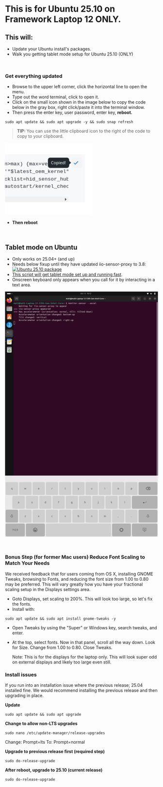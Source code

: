# This is for Ubuntu 25.10 on Framework Laptop 12 ONLY.


## This will:

- Update your Ubuntu install's packages.
- Walk you getting tablet mode setup for Ubuntu 25.10 (ONLY)

&nbsp; &nbsp; &nbsp; &nbsp; 


### Get everything updated

- Browse to the upper left corner, click the horizontal line to open the menu.
- Type out the word terminal, click to open it.
- Click on the small icon shown in the image below to copy the code below in the gray box, right click/paste it into the terminal window.
- Then press the enter key, user password, enter key, **reboot.**

```
sudo apt update && sudo apt upgrade -y && sudo snap refresh
```
> **TIP:** You can use the little clipboard icon to the right of the code to copy to your clipboard.

<p style="text-align: left"><img src="https://raw.githubusercontent.com/FrameworkComputer/linux-docs/main/copied.png" alt="Copy The Code Below Like This" title="Copy The Code Above Like This"></p>

- **Then reboot**

&nbsp; &nbsp; &nbsp;

## Tablet mode on Ubuntu


- Only works on 25.04+ (and up)
- Needs below fixup until they have updated iio-sensor-proxy to 3.8: [![Ubuntu 25.10 package](https://repology.org/badge/version-for-repo/ubuntu_25_10/iio-sensor-proxy.svg)](https://repology.org/project/iio-sensor-proxy/versions)
- [This script will get tablet mode set up and running fast](https://github.com/FrameworkComputer/linux-docs/blob/main/framework12/Ubuntu-25-04-accel-ubuntu25.10.md#ubuntu-2504-tablet-mode-setup-udev-edit). 
- Onscreen keyboard only appears when you call for it by interacting in a text area.

![Tablet Mode](https://raw.githubusercontent.com/FrameworkComputer/linux-docs/refs/heads/main/framework12/images/tablet2.png)

&nbsp; &nbsp; &nbsp;


### Bonus Step (for former Mac users) Reduce Font Scaling to Match Your Needs

We received feedback that for users coming from OS X, installing GNOME Tweaks, browsing to Fonts, and reducing the font size from 1.00 to 0.80 may be preferred. This will vary greatly how you have your fractional scaling setup in the Displays settings area.

- Goto Displays, set scaling to 200%. This will look too large, so let's fix the fonts.
- Install with:
  
```
sudo apt update && sudo apt install gnome-tweaks -y
```

- Open Tweaks by using the "Super" or Windows key, search tweaks, and enter.

- At the top, select fonts. Now in that panel, scroll all the way down. Look for Size. Change from 1.00 to 0.80. Close Tweaks.

  Note: This is for the displays for the laptop only. This will look super odd on external displays and likely too large even still.

### Install issues

If you run into an installation issue where the previous release; 25.04 installed fine. We would recommend installing the previous release and then upgrading in place.


**Update**
```
sudo apt update && sudo apt upgrade
```

**Change to allow non-LTS upgrades**
```
sudo nano /etc/update-manager/release-upgrades
```
Change: Prompt=lts
To: Prompt=normal

**Upgrade to previous release first (required step)**
```
sudo do-release-upgrade
```

**After reboot, upgrade to 25.10 (current release)**
```
sudo do-release-upgrade
```



  

